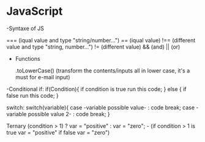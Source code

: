 # JavaScript

-Syntaxe of JS

  === (iqual value and type "string/number...")
  == (iqual value)
  !== (different value and type "string, number...")
  != (different value)
  && (and)
  || (or)
  
  
- Functions

  .toLowerCase() (transform the contents/inputs all in lower case, it's a must for e-mail input)
  


-Conditional 
  if: 
      if(Condition){
           if condition is true run this code;
           }
      else { if false run this code;
      }
      
 switch:
      switch(variable){
      case -variable possible value- : code
      break;
      case -variable possible value 2- : code
      break;
      }
      
      
  Ternary
     (condition > 1) ? var = "positive" : var = "zero";    - (if condition > 1 is true var = "positive" if false var = "zero")
      

